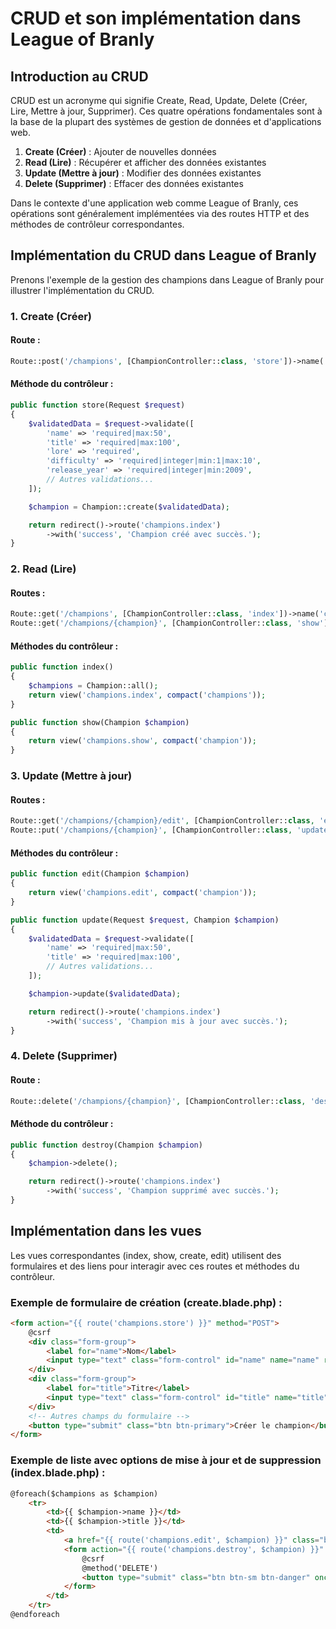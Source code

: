 # CRUD et son implémentation dans League of Branly

## Introduction au CRUD

CRUD est un acronyme qui signifie Create, Read, Update, Delete (Créer, Lire, Mettre à jour, Supprimer). Ces quatre opérations fondamentales sont à la base de la plupart des systèmes de gestion de données et d'applications web.

1. **Create (Créer)** : Ajouter de nouvelles données
2. **Read (Lire)** : Récupérer et afficher des données existantes
3. **Update (Mettre à jour)** : Modifier des données existantes
4. **Delete (Supprimer)** : Effacer des données existantes

Dans le contexte d'une application web comme League of Branly, ces opérations sont généralement implémentées via des routes HTTP et des méthodes de contrôleur correspondantes.

## Implémentation du CRUD dans League of Branly

Prenons l'exemple de la gestion des champions dans League of Branly pour illustrer l'implémentation du CRUD.

### 1. Create (Créer)

#### Route :
```php
Route::post('/champions', [ChampionController::class, 'store'])->name('champions.store');
```

#### Méthode du contrôleur :
```php
public function store(Request $request)
{
    $validatedData = $request->validate([
        'name' => 'required|max:50',
        'title' => 'required|max:100',
        'lore' => 'required',
        'difficulty' => 'required|integer|min:1|max:10',
        'release_year' => 'required|integer|min:2009',
        // Autres validations...
    ]);

    $champion = Champion::create($validatedData);

    return redirect()->route('champions.index')
        ->with('success', 'Champion créé avec succès.');
}
```

### 2. Read (Lire)

#### Routes :
```php
Route::get('/champions', [ChampionController::class, 'index'])->name('champions.index');
Route::get('/champions/{champion}', [ChampionController::class, 'show'])->name('champions.show');
```

#### Méthodes du contrôleur :
```php
public function index()
{
    $champions = Champion::all();
    return view('champions.index', compact('champions'));
}

public function show(Champion $champion)
{
    return view('champions.show', compact('champion'));
}
```

### 3. Update (Mettre à jour)

#### Routes :
```php
Route::get('/champions/{champion}/edit', [ChampionController::class, 'edit'])->name('champions.edit');
Route::put('/champions/{champion}', [ChampionController::class, 'update'])->name('champions.update');
```

#### Méthodes du contrôleur :
```php
public function edit(Champion $champion)
{
    return view('champions.edit', compact('champion'));
}

public function update(Request $request, Champion $champion)
{
    $validatedData = $request->validate([
        'name' => 'required|max:50',
        'title' => 'required|max:100',
        // Autres validations...
    ]);

    $champion->update($validatedData);

    return redirect()->route('champions.index')
        ->with('success', 'Champion mis à jour avec succès.');
}
```

### 4. Delete (Supprimer)

#### Route :
```php
Route::delete('/champions/{champion}', [ChampionController::class, 'destroy'])->name('champions.destroy');
```

#### Méthode du contrôleur :
```php
public function destroy(Champion $champion)
{
    $champion->delete();

    return redirect()->route('champions.index')
        ->with('success', 'Champion supprimé avec succès.');
}
```

## Implémentation dans les vues

Les vues correspondantes (index, show, create, edit) utilisent des formulaires et des liens pour interagir avec ces routes et méthodes du contrôleur.

### Exemple de formulaire de création (create.blade.php) :

```html
<form action="{{ route('champions.store') }}" method="POST">
    @csrf
    <div class="form-group">
        <label for="name">Nom</label>
        <input type="text" class="form-control" id="name" name="name" required>
    </div>
    <div class="form-group">
        <label for="title">Titre</label>
        <input type="text" class="form-control" id="title" name="title" required>
    </div>
    <!-- Autres champs du formulaire -->
    <button type="submit" class="btn btn-primary">Créer le champion</button>
</form>
```

### Exemple de liste avec options de mise à jour et de suppression (index.blade.php) :

```html
@foreach($champions as $champion)
    <tr>
        <td>{{ $champion->name }}</td>
        <td>{{ $champion->title }}</td>
        <td>
            <a href="{{ route('champions.edit', $champion) }}" class="btn btn-sm btn-primary">Modifier</a>
            <form action="{{ route('champions.destroy', $champion) }}" method="POST" style="display: inline-block;">
                @csrf
                @method('DELETE')
                <button type="submit" class="btn btn-sm btn-danger" onclick="return confirm('Êtes-vous sûr de vouloir supprimer ce champion ?')">Supprimer</button>
            </form>
        </td>
    </tr>
@endforeach
```
